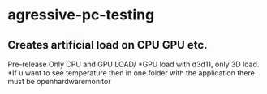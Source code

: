 # agressive-pc-testing
Creates artificial load on CPU GPU etc.
---------------------------------------
Pre-release
Only CPU and GPU LOAD/
*GPU load with d3d11, only 3D load.
*If u want to see temperature then in one folder with the application there must be openhardwaremonitor
